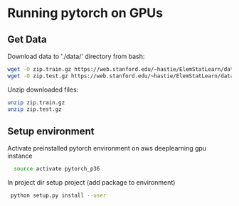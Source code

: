 # Running pytorch on GPUs

## Get Data

Download data to './data/' directory from bash:
```bash
wget -O zip.train.gz https://web.stanford.edu/~hastie/ElemStatLearn/datasets/zip.train.gz
wget -O zip.test.gz https://web.stanford.edu/~hastie/ElemStatLearn/datasets/zip.test.gz
```

Unzip downloaded files:

```bash
unzip zip.train.gz
unzip zip.test.gz
```

## Setup environment

Activate preinstalled pytorch environment on aws deeplearning gpu instance 
```bash
  source activate pytorch_p36 
```

In project dir setup project (add package to environment)
```bash
 python setup.py install --user
```